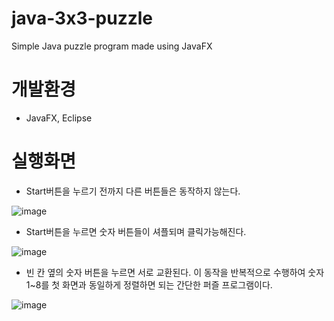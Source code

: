 # java-3x3-puzzle
Simple Java puzzle program made using JavaFX

# 개발환경
- JavaFX, Eclipse

# 실행화면
- Start버튼을 누르기 전까지 다른 버튼들은 동작하지 않는다.

![image](https://user-images.githubusercontent.com/55977034/107759324-7cf08d80-6d6b-11eb-9ea5-45c4d620e22f.png)

- Start버튼을 누르면 숫자 버튼들이 셔플되며 클릭가능해진다.

![image](https://user-images.githubusercontent.com/55977034/107759342-84b03200-6d6b-11eb-8e4f-fcd1b6028279.png)

- 빈 칸 옆의 숫자 버튼을 누르면 서로 교환된다. 이 동작을 반복적으로 수행하여 숫자 1~8를 첫 화면과 동일하게 정렬하면 되는 간단한 퍼즐 프로그램이다.

![image](https://user-images.githubusercontent.com/55977034/107759369-909bf400-6d6b-11eb-9fef-918649bde2bd.png)
